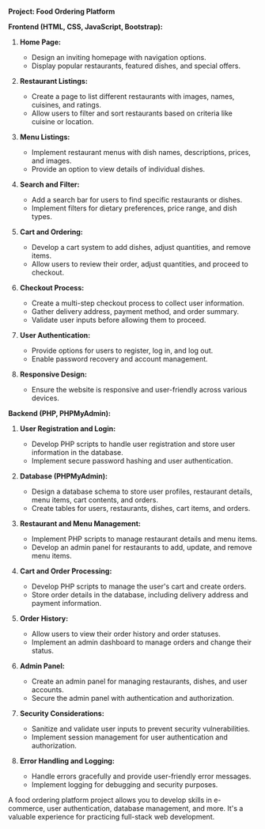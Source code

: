 **Project: Food Ordering Platform**

**Frontend (HTML, CSS, JavaScript, Bootstrap):**

1. **Home Page:**
   - Design an inviting homepage with navigation options.
   - Display popular restaurants, featured dishes, and special offers.

2. **Restaurant Listings:**
   - Create a page to list different restaurants with images, names, cuisines, and ratings.
   - Allow users to filter and sort restaurants based on criteria like cuisine or location.

3. **Menu Listings:**
   - Implement restaurant menus with dish names, descriptions, prices, and images.
   - Provide an option to view details of individual dishes.

4. **Search and Filter:**
   - Add a search bar for users to find specific restaurants or dishes.
   - Implement filters for dietary preferences, price range, and dish types.

5. **Cart and Ordering:**
   - Develop a cart system to add dishes, adjust quantities, and remove items.
   - Allow users to review their order, adjust quantities, and proceed to checkout.

6. **Checkout Process:**
   - Create a multi-step checkout process to collect user information.
   - Gather delivery address, payment method, and order summary.
   - Validate user inputs before allowing them to proceed.

7. **User Authentication:**
   - Provide options for users to register, log in, and log out.
   - Enable password recovery and account management.

8. **Responsive Design:**
   - Ensure the website is responsive and user-friendly across various devices.

**Backend (PHP, PHPMyAdmin):**

1. **User Registration and Login:**
   - Develop PHP scripts to handle user registration and store user information in the database.
   - Implement secure password hashing and user authentication.

2. **Database (PHPMyAdmin):**
   - Design a database schema to store user profiles, restaurant details, menu items, cart contents, and orders.
   - Create tables for users, restaurants, dishes, cart items, and orders.

3. **Restaurant and Menu Management:**
   - Implement PHP scripts to manage restaurant details and menu items.
   - Develop an admin panel for restaurants to add, update, and remove menu items.

4. **Cart and Order Processing:**
   - Develop PHP scripts to manage the user's cart and create orders.
   - Store order details in the database, including delivery address and payment information.

5. **Order History:**
   - Allow users to view their order history and order statuses.
   - Implement an admin dashboard to manage orders and change their status.

6. **Admin Panel:**
   - Create an admin panel for managing restaurants, dishes, and user accounts.
   - Secure the admin panel with authentication and authorization.

7. **Security Considerations:**
   - Sanitize and validate user inputs to prevent security vulnerabilities.
   - Implement session management for user authentication and authorization.

8. **Error Handling and Logging:**
   - Handle errors gracefully and provide user-friendly error messages.
   - Implement logging for debugging and security purposes.

A food ordering platform project allows you to develop skills in e-commerce, user authentication, database management, and more. It's a valuable experience for practicing full-stack web development.
